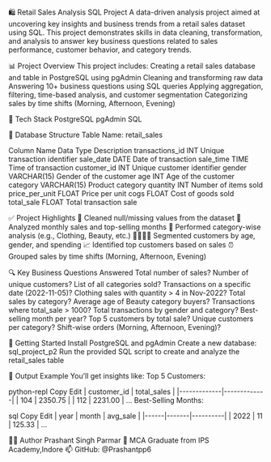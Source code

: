 🛍️ Retail Sales Analysis SQL Project
A data-driven analysis project aimed at uncovering key insights and business trends from a retail sales dataset using SQL. This project demonstrates skills in data cleaning, transformation, and analysis to answer key business questions related to sales performance, customer behavior, and category trends.

📊 Project Overview
This project includes:
Creating a retail sales database and table in PostgreSQL using pgAdmin
Cleaning and transforming raw data
Answering 10+ business questions using SQL queries
Applying aggregation, filtering, time-based analysis, and customer segmentation
Categorizing sales by time shifts (Morning, Afternoon, Evening)

🧰 Tech Stack
PostgreSQL
pgAdmin
SQL

📁 Database Structure
Table Name: retail_sales

Column Name	Data Type	Description
transactions_id	INT	Unique transaction identifier
sale_date	DATE	Date of transaction
sale_time	TIME	Time of transaction
customer_id	INT	Unique customer identifier
gender	VARCHAR(15)	Gender of the customer
age	INT	Age of the customer
category	VARCHAR(15)	Product category
quantity	INT	Number of items sold
price_per_unit	FLOAT	Price per unit
cogs	FLOAT	Cost of goods sold
total_sale	FLOAT	Total transaction sale


✅ Project Highlights
🧽 Cleaned null/missing values from the dataset
📅 Analyzed monthly sales and top-selling months
👕 Performed category-wise analysis (e.g., Clothing, Beauty, etc.)
👨‍👩‍👧‍👦 Segmented customers by age, gender, and spending
📈 Identified top customers based on sales
⏰ Grouped sales by time shifts (Morning, Afternoon, Evening)


🔍 Key Business Questions Answered
Total number of sales?
Number of unique customers?
List of all categories sold?
Transactions on a specific date (2022-11-05)?
Clothing sales with quantity > 4 in Nov-2022?
Total sales by category?
Average age of Beauty category buyers?
Transactions where total_sale > 1000?
Total transactions by gender and category?
Best-selling month per year?
Top 5 customers by total sale?
Unique customers per category?
Shift-wise orders (Morning, Afternoon, Evening)?


📌 Getting Started
Install PostgreSQL and pgAdmin
Create a new database: sql_project_p2
Run the provided SQL script to create and analyze the retail_sales table


📂 Output Example
You’ll get insights like:
Top 5 Customers:

python-repl
Copy
Edit
| customer_id | total_sales |
|-------------|-------------|
|     104     |   2350.75   |
|     112     |   2231.00   |
...
Best-Selling Months:

sql
Copy
Edit
| year | month | avg_sale |
|------|-------|----------|
| 2022 |  11   |  125.33  |
...



👨‍💻 Author
Prashant Singh Parmar
📍 MCA Graduate from IPS Academy,Indore
📫 GitHub: @Prashantpp6
